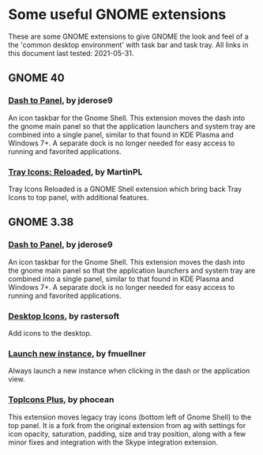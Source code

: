 # Some useful GNOME extensions

These are some GNOME extensions to give GNOME the look and feel of a the 'common desktop
environment' with task bar and task tray. All links in this document last tested:
2021-05-31.

## GNOME 40

### [Dash to Panel](https://extensions.gnome.org/extension/1160/dash-to-panel/), by jderose9

An icon taskbar for the Gnome Shell. This extension moves the dash into the gnome main
panel so that the application launchers and system tray are combined into a single
panel, similar to that found in KDE Plasma and Windows 7+. A separate dock is no longer
needed for easy access to running and favorited applications.

### [Tray Icons: Reloaded](https://extensions.gnome.org/extension/2890/tray-icons-reloaded/), by MartinPL
Tray Icons Reloaded is a GNOME Shell extension which bring back Tray Icons to top panel,
with additional features.

## GNOME 3.38

### [Dash to Panel](https://extensions.gnome.org/extension/1160/dash-to-panel/), by jderose9
An icon taskbar for the Gnome Shell. This extension moves the dash into the gnome main
panel so that the application launchers and system tray are combined into a single
panel, similar to that found in KDE Plasma and Windows 7+. A separate dock is no longer
needed for easy access to running and favorited applications.

### [Desktop Icons](https://extensions.gnome.org/extension/1465/desktop-icons/), by rastersoft
Add icons to the desktop.

### [Launch new instance](https://extensions.gnome.org/extension/600/launch-new-instance/), by fmuellner
Always launch a new instance when clicking in the dash or the application view.

### [TopIcons Plus](https://extensions.gnome.org/extension/1031/topicons/), by phocean
This extension moves legacy tray icons (bottom left of Gnome Shell) to the top panel. It
is a fork from the original extension from ag  with settings for icon opacity,
saturation, padding, size and tray position, along with a few minor fixes and
integration with the Skype integration extension.
